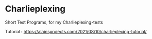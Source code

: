 # Charlieplexing
Short Test Programs, for my Charlieplexing-tests

Tutorial : https://alainsprojects.com/2021/08/10/charlieplexing-tutorial/
